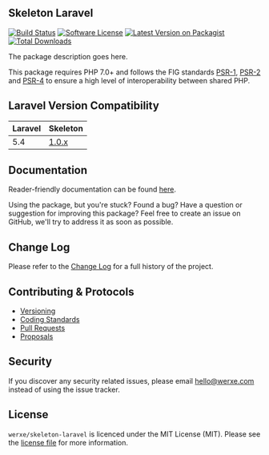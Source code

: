 ## Skeleton Laravel

[![Build Status][icon-travis]][link-travis]
[![Software License][icon-license]][link-license]
[![Latest Version on Packagist][icon-version]][link-packagist]
[![Total Downloads][icon-downloads]][link-packagist]

The package description goes here.

This package requires PHP 7.0+ and follows the FIG standards [PSR-1][link-psr-1], [PSR-2][link-psr-2] and [PSR-4][link-psr-4] to ensure a high level of interoperability between shared PHP.

## Laravel Version Compatibility

Laravel | Skeleton
------- | ----------------------------------------------------------------------
5.4     | [1.0.x](https://github.com/werxe/skeleton-laravel/tree/1.x)

## Documentation

Reader-friendly documentation can be found [here][link-documentation].

Using the package, but you're stuck? Found a bug? Have a question or suggestion for improving this package? Feel free to create an issue on GitHub, we'll try to address it as soon as possible.

## Change Log

Please refer to the [Change Log](CHANGELOG.md) for a full history of the project.

## Contributing & Protocols

- [Versioning](CONTRIBUTING.md#versioning)
- [Coding Standards](CONTRIBUTING.md#coding-standards)
- [Pull Requests](CONTRIBUTING.md#pull-requests)
- [Proposals](CONTRIBUTING.md#proposals)

## Security

If you discover any security related issues, please email hello@werxe.com instead of using the issue tracker.

## License

`werxe/skeleton-laravel` is licenced under the MIT License (MIT). Please see the [license file](LICENSE) for more information.

[link-documentation]: https://oss.werxe.com/skeleton-laravel/1.x
[link-psr-1]: http://www.php-fig.org/psr/psr-1/
[link-psr-2]: http://www.php-fig.org/psr/psr-2/
[link-psr-4]: http://www.php-fig.org/psr/psr-4/
[link-travis]: https://travis-ci.org/werxe/skeleton-laravel
[link-license]: https://opensource.org/licenses/MIT
[link-packagist]: https://packagist.org/packages/werxe/skeleton-laravel

[icon-travis]: https://travis-ci.org/werxe/skeleton-laravel.svg
[icon-license]: https://poser.pugx.org/werxe/skeleton-laravel/license.svg
[icon-version]: https://poser.pugx.org/werxe/skeleton-laravel/v/stable.svg
[icon-downloads]: https://poser.pugx.org/werxe/skeleton-laravel/d/total.svg
